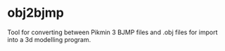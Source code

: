 # obj2bjmp
Tool for converting between Pikmin 3 BJMP files and .obj files for import into a 3d modelling program.
